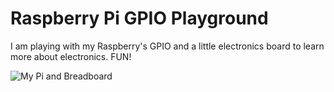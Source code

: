 # Raspberry Pi GPIO Playground

I am playing with my Raspberry's GPIO and a little electronics board to learn more about electronics. FUN!

![My Pi and Breadboard](https://user-images.githubusercontent.com/22294144/158061636-6c565187-0d95-4409-a43a-dd9c824609d0.jpg)

